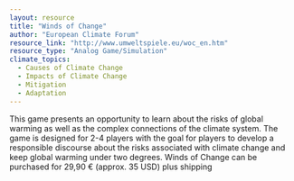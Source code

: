 ```yaml
---
layout: resource
title: "Winds of Change"
author: "European Climate Forum"
resource_link: "http://www.umweltspiele.eu/woc_en.htm"
resource_type: "Analog Game/Simulation"
climate_topics:
  - Causes of Climate Change
  - Impacts of Climate Change
  - Mitigation
  - Adaptation
---
```


This game presents an opportunity to learn about the risks of global warming as well as the complex connections of the climate system.   The game is designed for 2-4 players with the goal for players to develop a responsible discourse about the risks associated with climate change and keep global warming under two degrees.  Winds of Change can be purchased for 29,90 € (approx. 35 USD) plus shipping
